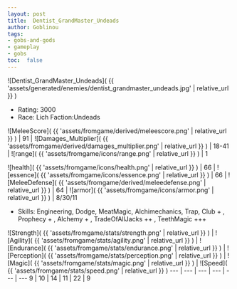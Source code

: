 ```yaml
---
layout: post
title:  Dentist_GrandMaster_Undeads
author: Goblinou
tags:
- gobs-and-gods
- gameplay
- gobs
toc:  false
---
```


![Dentist_GrandMaster_Undeads]( {{ 'assets/generated/enemies/dentist_grandmaster_undeads.jpg' | relative_url }} )
- Rating: 3000
- Race: Lich  Faction:Undeads

![MeleeScore]( {{ 'assets/fromgame/derived/meleescore.png' | relative_url }} ) | 91 | ![Damages_Multiplier]( {{ 'assets/fromgame/derived/damages_multiplier.png' | relative_url }} ) | 18-41 | ![range]( {{ 'assets/fromgame/icons/range.png' | relative_url }} ) | 1


![health]( {{ 'assets/fromgame/icons/health.png' | relative_url }} ) | 66 | ![essence]( {{ 'assets/fromgame/icons/essence.png' | relative_url }} ) | 66 | ![MeleeDefense]( {{ 'assets/fromgame/derived/meleedefense.png' | relative_url }} ) | 64 | ![armor]( {{ 'assets/fromgame/icons/armor.png' | relative_url }} ) | 8/30/11

* Skills: Engineering, Dodge, MeatMagic, Alchimechanics, Trap, Club + , Prophecy + , Alchemy + , TradeOfAllJacks ++ , TeethMagic +++ 

![Strength]( {{ 'assets/fromgame/stats/strength.png' | relative_url }} ) | ![Agility]( {{ 'assets/fromgame/stats/agility.png' | relative_url }} ) | ![Endurance]( {{ 'assets/fromgame/stats/endurance.png' | relative_url }} ) | ![Perception]( {{ 'assets/fromgame/stats/perception.png' | relative_url }} ) | ![Magic]( {{ 'assets/fromgame/stats/magic.png' | relative_url }} ) | ![Speed]( {{ 'assets/fromgame/stats/speed.png' | relative_url }} )
--- | --- | --- | --- | --- | ---
9 | 10 | 14 | 11 | 22 | 9
